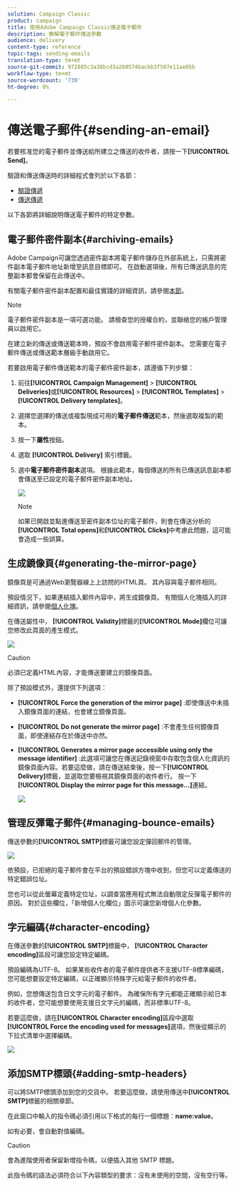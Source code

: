 ```yaml
---
solution: Campaign Classic
product: campaign
title: 使用Adobe Campaign Classic傳送電子郵件
description: 瞭解電子郵件傳送參數
audience: delivery
content-type: reference
topic-tags: sending-emails
translation-type: tm+mt
source-git-commit: 972885c3a38bcd3a260574bacbb3f507e11ae05b
workflow-type: tm+mt
source-wordcount: '739'
ht-degree: 8%

---
```



# 傳送電子郵件{#sending-an-email}

若要核准您的電子郵件並傳送給所建立之傳送的收件者，請按一下&#x200B;**[!UICONTROL Send]**。

驗證和傳送傳送時的詳細程式會列於以下各節：

* [驗證傳遞](../../delivery/using/steps-validating-the-delivery.md)
* [傳送傳遞](../../delivery/using/steps-sending-the-delivery.md)

以下各節將詳細說明傳送電子郵件的特定參數。

## 電子郵件密件副本{#archiving-emails}

Adobe Campaign可讓您透過密件副本將電子郵件儲存在外部系統上，只需將密件副本電子郵件地址新增至訊息目標即可。 在啟動選項後，所有已傳送訊息的完整副本都會保留在此傳送中。

有關電子郵件密件副本配置和最佳實踐的詳細資訊，請參閱[本節](../../installation/using/email-archiving.md)。

>[!NOTE]
>
>電子郵件密件副本是一項可選功能。 請檢查您的授權合約，並聯絡您的帳戶管理員以啟用它。

在建立新的傳送或傳送範本時，預設不會啟用電子郵件密件副本。 您需要在電子郵件傳送或傳送範本層級手動啟用它。

若要啟用電子郵件傳送範本的電子郵件密件副本，請遵循下列步驟：

1. 前往&#x200B;**[!UICONTROL Campaign Management]** > **[!UICONTROL Deliveries]**&#x200B;或&#x200B;**[!UICONTROL Resources]** > **[!UICONTROL Templates]** > **[!UICONTROL Delivery templates]**。
1. 選擇您選擇的傳送或複製現成可用的&#x200B;**電子郵件傳送**&#x200B;範本，然後選取複製的範本。
1. 按一下&#x200B;**屬性**&#x200B;按鈕。
1. 選取 **[!UICONTROL Delivery]** 索引標籤。
1. 選中&#x200B;**電子郵件密件副本**&#x200B;選項。 根據此範本，每個傳送的所有已傳送訊息副本都會傳送至已設定的電子郵件密件副本地址。

   ![](assets/s_ncs_user_wizard_archiving.png)

   >[!NOTE]
   >
   >如果已開啟並點進傳送至密件副本位址的電子郵件，則會在傳送分析的&#x200B;**[!UICONTROL Total opens]**&#x200B;和&#x200B;**[!UICONTROL Clicks]**&#x200B;中考慮此問題，這可能會造成一些誤算。

## 生成鏡像頁{#generating-the-mirror-page}

鏡像頁是可通過Web瀏覽器線上上訪問的HTML頁。 其內容與電子郵件相同。

預設情況下，如果連結插入郵件內容中，將生成鏡像頁。 有關個人化塊插入的詳細資訊，請參閱[個人化塊](../../delivery/using/personalization-blocks.md)。

在傳送屬性中， **[!UICONTROL Validity]**&#x200B;標籤的&#x200B;**[!UICONTROL Mode]**&#x200B;欄位可讓您修改此頁面的產生模式。

![](assets/s_ncs_user_wizard_miror_page_mode.png)

>[!CAUTION]
>
>必須已定義HTML內容，才能傳送要建立的鏡像頁面。

除了預設模式外，還提供下列選項：

* **[!UICONTROL Force the generation of the mirror page]** :即使傳送中未插入鏡像頁面的連結，也會建立鏡像頁面。
* **[!UICONTROL Do not generate the mirror page]** :不會產生任何鏡像頁面，即使連結存在於傳送中亦然。
* **[!UICONTROL Generates a mirror page accessible using only the message identifier]** :此選項可讓您在傳送記錄視窗中存取包含個人化資訊的鏡像頁面內容。若要這麼做，請在傳送結束後，按一下&#x200B;**[!UICONTROL Delivery]**&#x200B;標籤，並選取您要檢視其鏡像頁面的收件者行。 按一下&#x200B;**[!UICONTROL Display the mirror page for this message...]**&#x200B;連結。

   ![](assets/s_ncs_user_wizard_miror_page_link.png)

## 管理反彈電子郵件{#managing-bounce-emails}

傳送參數的&#x200B;**[!UICONTROL SMTP]**&#x200B;標籤可讓您設定彈回郵件的管理。

![](assets/s_ncs_user_email_del_properties_smtp_tab.png)

依預設，已拒絕的電子郵件會在平台的預設錯誤方塊中收到，但您可以定義傳送的特定錯誤位址。

您也可以從此螢幕定義特定位址，以調查當應用程式無法自動限定反彈電子郵件的原因。 對於這些欄位，「新增個人化欄位」圖示可讓您新增個人化參數。

## 字元編碼{#character-encoding}

在傳送參數的&#x200B;**[!UICONTROL SMTP]**&#x200B;標籤中， **[!UICONTROL Character encoding]**&#x200B;區段可讓您設定特定編碼。

預設編碼為UTF-8。 如果某些收件者的電子郵件提供者不支援UTF-8標準編碼，您可能想要設定特定編碼，以正確顯示特殊字元給電子郵件的收件者。

例如，您想傳送包含日文字元的電子郵件。 為確保所有字元都能正確顯示給日本的收件者，您可能想要使用支援日文字元的編碼，而非標準UTF-8。

若要這麼做，請在&#x200B;**[!UICONTROL Character encoding]**&#x200B;區段中選取&#x200B;**[!UICONTROL Force the encoding used for messages]**&#x200B;選項，然後從顯示的下拉式清單中選擇編碼。

![](assets/s_ncs_user_email_del_properties_smtp_tab_encoding.png)

## 添加SMTP標頭{#adding-smtp-headers}

可以將SMTP標頭添加到您的交貨中。 若要這麼做，請使用傳送中&#x200B;**[!UICONTROL SMTP]**&#x200B;標籤的相關章節。

在此窗口中輸入的指令碼必須引用以下格式的每行一個標題：**name:value**。

如有必要，會自動對值編碼。

>[!CAUTION]
>
>會為進階使用者保留新增指令碼，以便插入其他 SMTP 標題。
>
>此指令碼的語法必須符合以下內容類型的要求：沒有未使用的空間，沒有空行等。
